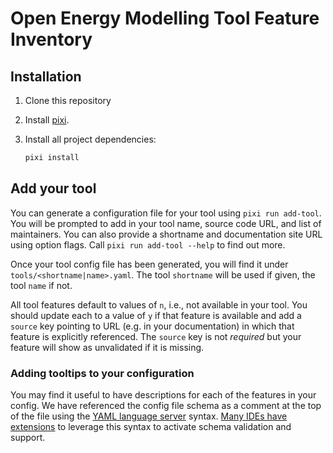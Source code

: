 # Open Energy Modelling Tool Feature Inventory

## Installation

1. Clone this repository
1. Install [pixi](https://pixi.sh/latest/).
1. Install all project dependencies:

   ```sh
   pixi install
   ```

## Add your tool

You can generate a configuration file for your tool using `pixi run add-tool`.
You will be prompted to add in your tool name, source code URL, and list of maintainers.
You can also provide a shortname and documentation site URL using option flags.
Call `pixi run add-tool --help` to find out more.

Once your tool config file has been generated, you will find it under `tools/<shortname|name>.yaml`.
The tool `shortname` will be used if given, the tool `name` if not.

All tool features default to values of `n`, i.e., not available in your tool.
You should update each to a value of `y` if that feature is available and add a `source` key pointing to URL (e.g. in your documentation) in which that feature is explicitly referenced.
The `source` key is not _required_ but your feature will show as unvalidated if it is missing.

### Adding tooltips to your configuration

You may find it useful to have descriptions for each of the features in your config.
We have referenced the config file schema as a comment at the top of the file using the [YAML language server](https://github.com/redhat-developer/yaml-language-server) syntax.
[Many IDEs have extensions](https://github.com/redhat-developer/yaml-language-server?tab=readme-ov-file#clients) to leverage this syntax to activate schema validation and support.